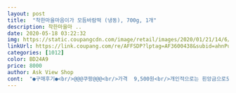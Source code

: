 ```yaml
---
layout: post 
title:  "착한마을마음이가 모듬바람떡 (냉동), 700g, 1개" 
description: 착한마을마 ..
date: 2020-05-18 03:22:32 
img: https://static.coupangcdn.com/image/retail/images/2020/01/21/14/6/d5d86100-ca0d-4916-93ab-0e9c3dca9641.jpg 
linkUrl: https://link.coupang.com/re/AFFSDP?lptag=AF3600438&subid=ahnPublicAsk&pageKey=1198681674&itemId=2182977818&vendorItemId=70629629281&traceid=V0-113-7c6ef6103139fa39 
categories: [1012] 
color: BD24A9 
price: 8000 
author: Ask View Shop 
cont:  "●구매후기●<br/>@@@쿠팡@@@<br/>가격  9,500원<br/>개인적으로는 흰앙금으로도 나왔으면 좋겠네요<br/>기존 프레쉬는 전혀 이용 안했었는데  마켓컬리랑 비교해보고 다 갈아탈지도 모르겠네요.<br/><br/>기존에는 마켓컬리 애용중이었는데 로켓프레쉬에도 있는줄 몰랐네요.<br/><br/>꾸욱 눌러줫더니 아침에 왔네요<br/>남편 생일이라 구매했습니다<br/>냉동떡이 아니므니다.<br/>  맛나요 맛나<br/>냉장고에 떨어지지 않게 쟁여두는 품목 중 하나에요.<br/> 아이랑 출출할때 몇개씩 꺼내먹기 좋더라구요.<br/><br/>누가 이케 기발한 요술을?<br/>딱딱해져서 쪄서먹었었는데<br/>떡은 어떤걸루 먹구 싶냐니까<br/>떡집에서 파는 바람떡은 냉동시켰다 다시 먹으면<br/>먼저 한개 먹어봣어요<br/>바람떡 먹고싶으시다네여<br/>바람떡이 있길래 도전해본!<br/>반찬준비 할동안 해동 됫길레<br/>색깔도 예쁘고 맛있어서ㅋㅋ재구매할듯합니다<br/>색도 자색고구마랑 쑥으로<br/>생일 맞으신분<br/>설마 하는 맘으로<br/>술,담배 않하는 중이니  떡 마니 사줘야죵^^<br/>양음 두배 가격은 1.<br/>5배.<br/>.<br/>ㅎㅎㅎ<br/>오늘 득템한것 같은 기분이네요.<br/> <br/>옴마야♡♡♡♡♡<br/>완죤 쫄깃쫄깃 하고 달콤 속은 팥이 꽉찻어요<br/>요즘 쿠팡에서 떡사먹고 리뷰쓰기에 푹 빠졌는데요ㅋㅋ<br/>음 하하하하♡♡♡<br/>이맘때 즈음 들에나온 쑥케다 넣쿠 만든<br/>이상품은 자연해동해서 먹었는데도<br/>이제 로켓프레쉬로 갈아탈려구요.<br/><br/>자주구매 하겠습니다<br/>정말 똬악  ㅎㅎㅎ<br/>중량  700g  20개입<br/>쫄깃쫄깃 기대이상입니다!ㅎㅎ<br/>찾아봣어여<br/>혹시???<br/>" 
---
```

